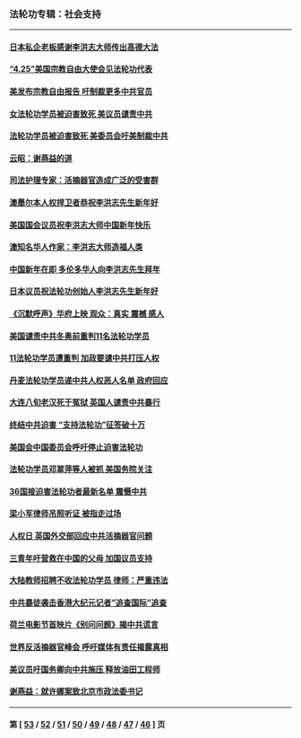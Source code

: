 ### 法轮功专辑：社会支持
---
#### [日本私企老板感谢李洪志大师传出高德大法](../../pages/nf4386/n13726335.md?05070430) 
#### [“4.25”美国宗教自由大使会见法轮功代表](../../pages/nf4386/n13724124.md?05070430) 
#### [美发布宗教自由报告 吁制裁更多中共官员](../../pages/nf4386/n13720670.md?05070430) 
#### [女法轮功学员被迫害致死 美议员谴责中共](../../pages/nf4386/n13682069.md?05070430) 
#### [法轮功学员被迫害致死 美委员会吁美制裁中共](../../pages/nf4386/n13631310.md?05070430) 
#### [云昭：谢燕益的道](../../pages/nf4386/n13607391.md?05070430) 
#### [司法护理专家：活摘器官造成广泛的受害群](../../pages/nf4386/n13570425.md?05070430) 
#### [澳墨尔本人权捍卫者恭祝李洪志先生新年好](../../pages/nf4386/n13556164.md?05070430) 
#### [美国国会议员祝李洪志大师中国新年快乐](../../pages/nf4386/n13554208.md?05070430) 
#### [澳知名华人作家：李洪志大师造福人类](../../pages/nf4386/n13552049.md?05070430) 
#### [中国新年在即 多伦多华人向李洪志先生拜年](../../pages/nf4386/n13531756.md?05070430) 
#### [日本议员祝法轮功创始人李洪志先生新年好](../../pages/nf4386/n13543228.md?05070430) 
#### [《沉默呼声》华府上映 观众：真实 震撼 感人](../../pages/nf4386/n13524739.md?05070430) 
#### [美国谴责中共冬奥前重判11名法轮功学员](../../pages/nf4386/n13521806.md?05070430) 
#### [11法轮功学员遭重判 加政要谴中共打压人权](../../pages/nf4386/n13521294.md?05070430) 
#### [丹麦法轮功学员递中共人权恶人名单 政府回应](../../pages/nf4386/n13497482.md?05070430) 
#### [大连八旬老汉死于冤狱 英国人谴责中共暴行](../../pages/nf4386/n13480118.md?05070430) 
#### [终结中共迫害 “支持法轮功”征签破十万](../../pages/nf4386/n13471084.md?05070430) 
#### [美国会中国委员会呼吁停止迫害法轮功](../../pages/nf4386/n13465411.md?05070430) 
#### [法轮功学员邓翠萍等人被抓 美国务院关注](../../pages/nf4386/n13451524.md?05070430) 
#### [36国接迫害法轮功者最新名单 震慑中共](../../pages/nf4386/n13445909.md?05070430) 
#### [梁小军律师吊照听证 被指走过场](../../pages/nf4386/n13437662.md?05070430) 
#### [人权日 英国外交部回应中共活摘器官问题](../../pages/nf4386/n13430243.md?05070430) 
#### [三青年吁营救在中国的父母 加国议员支持](../../pages/nf4386/n13429744.md?05070430) 
#### [大陆教师招聘不收法轮功学员 律师：严重违法](../../pages/nf4386/n13365839.md?05070430) 
#### [中共暴徒袭击香港大纪元记者“追查国际”追查](../../pages/nf4386/n13343404.md?05070430) 
#### [荷兰电影节首映片《别问问题》揭中共谎言](../../pages/nf4386/n13321179.md?05070430) 
#### [世界反活摘器官峰会 呼吁媒体有责任揭露真相](../../pages/nf4386/n13264475.md?05070430) 
#### [美议员吁国务卿向中共施压 释放油田工程师](../../pages/nf4386/n13233845.md?05070430) 
#### [谢燕益：就许娜案致北京市政法委书记](../../pages/nf4386/n13182701.md?05070430) 

---
#### 第 [ [53](./53.md?05070430) / [52](./52.md?05070430) / [51](./51.md?05070430) / [50](./50.md?05070430) / [49](./49.md?05070430) / [48](./48.md?05070430) / [47](./47.md?05070430) / [46](./46.md?05070430) ] 页
